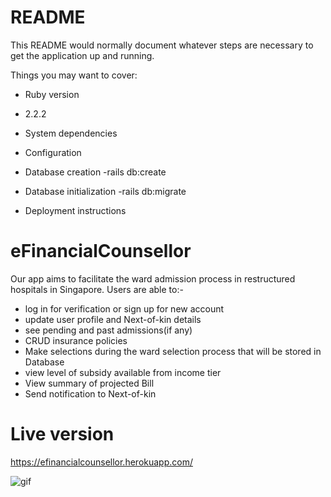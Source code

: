 # README

This README would normally document whatever steps are necessary to get the
application up and running.

Things you may want to cover:

* Ruby version
- 2.2.2

* System dependencies

* Configuration

* Database creation
-rails db:create

* Database initialization
-rails db:migrate

* Deployment instructions

# eFinancialCounsellor
Our app aims to facilitate the ward admission process in restructured hospitals in Singapore.
Users are able to:-
* log in for verification or sign up for new account
* update user profile and Next-of-kin details
* see pending and past admissions(if any)
* CRUD insurance policies
* Make selections during the ward selection process that will be stored in Database
* view level of subsidy available from income tier
* View summary of projected Bill
* Send notification to Next-of-kin

# Live version
https://efinancialcounsellor.herokuapp.com/

![gif](http://i.giphy.com/3oKIPkmkrLm9wbcLny.gif)

